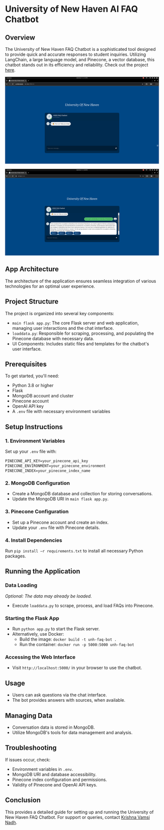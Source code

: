 
# University of New Haven AI FAQ Chatbot

## Overview
The University of New Haven FAQ Chatbot is a sophisticated tool designed to provide quick and accurate responses to student inquiries. Utilizing LangChain, a large language model, and Pinecone, a vector database, this chatbot stands out in its efficiency and reliability. Check out the project [here](https://github.com/VAMSINADH2000/AI-UNH-FAQ-BOT).

![](Screenshot1.png) 

![](Screenshots2.png)


## App Architecture
The architecture of the application ensures seamless integration of various technologies for an optimal user experience.

## Project Structure
The project is organized into several key components:
- `main flask app.py`: The core Flask server and web application, managing user interactions and the chat interface.
- `loaddata.py`: Responsible for scraping, processing, and populating the Pinecone database with necessary data.
- UI Components: Includes static files and templates for the chatbot's user interface.

## Prerequisites
To get started, you'll need:
- Python 3.8 or higher
- Flask
- MongoDB account and cluster
- Pinecone account
- OpenAI API key
- A `.env` file with necessary environment variables

## Setup Instructions

### 1. Environment Variables
Set up your `.env` file with:
```
PINECONE_API_KEY=your_pinecone_api_key
PINECONE_ENVIRONMENT=your_pinecone_environment
PINECONE_INDEX=your_pinecone_index_name
```

### 2. MongoDB Configuration
- Create a MongoDB database and collection for storing conversations.
- Update the MongoDB URI in `main flask app.py`.

### 3. Pinecone Configuration
- Set up a Pinecone account and create an index.
- Update your `.env` file with Pinecone details.

### 4. Install Dependencies
Run `pip install –r requirements.txt` to install all necessary Python packages.

## Running the Application

### Data Loading
*Optional: The data may already be loaded.*
- Execute `loaddata.py` to scrape, process, and load FAQs into Pinecone.

### Starting the Flask App
- Run `python app.py` to start the Flask server.
- Alternatively, use Docker:
  - Build the image: `docker build -t unh-faq-bot .`
  - Run the container: `docker run -p 5000:5000 unh-faq-bot`

### Accessing the Web Interface
- Visit `http://localhost:5000/` in your browser to use the chatbot.

## Usage
- Users can ask questions via the chat interface.
- The bot provides answers with sources, when available.

## Managing Data
- Conversation data is stored in MongoDB.
- Utilize MongoDB's tools for data management and analysis.

## Troubleshooting
If issues occur, check:
- Environment variables in `.env`.
- MongoDB URI and database accessibility.
- Pinecone index configuration and permissions.
- Validity of Pinecone and OpenAI API keys.

## Conclusion
This  provides a detailed guide for setting up and running the University of New Haven FAQ Chatbot. For support or queries,  contact [Krishna Vamsi Nadh](https://www.linkedin.com/in/krishnavamsinadh/).

